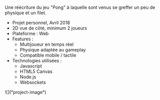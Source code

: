 Une réécriture du jeu "Pong" à laquelle sont venus se greffer un peu de physique et un filet.

+ Projet personnel, Avril 2018
+ 2D vue de côté, minimum 2 joueurs
+ Plateforme : Web
+ Features :
    - Multijoueur en temps réel
    - Physique adaptée au gameplay
    - Compatible mobile / tactile
+ Technologies utilisées :
    - Javascript
    - HTML5 Canvas
    - Node.js
    - Websockets

<div>![](°project-image°)</div>